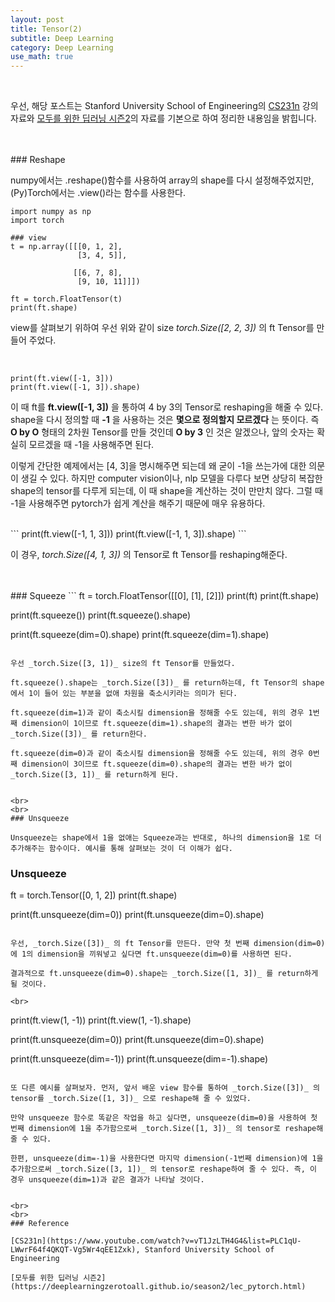 ```yaml
---
layout: post
title: Tensor(2)
subtitle: Deep Learning
category: Deep Learning
use_math: true
---
```


<br>


우선, 해당 포스트는 Stanford University School of Engineering의 [CS231n](https://www.youtube.com/watch?v=_JB0AO7QxSA&list=PLC1qU-LWwrF64f4QKQT-Vg5Wr4qEE1Zxk&index=7) 강의자료와 [모두를 위한 딥러닝 시즌2](https://deeplearningzerotoall.github.io/season2/lec_pytorch.html)의 자료를 기본으로 하여 정리한 내용임을 밝힙니다.

<br>
<br>
### Reshape

numpy에서는 .reshape()함수를 사용하여 array의 shape를 다시 설정해주었지만, (Py)Torch에서는 .view()라는 함수를 사용한다.

```
import numpy as np
import torch

### view
t = np.array([[[0, 1, 2],
               [3, 4, 5]],

              [[6, 7, 8],
               [9, 10, 11]]])

ft = torch.FloatTensor(t)
print(ft.shape)
```

view를 살펴보기 위하여 우선 위와 같이 size _torch.Size([2, 2, 3])_ 의 ft Tensor를 만들어 주었다.

<br>

```
print(ft.view([-1, 3]))
print(ft.view([-1, 3]).shape)
```

이 때 ft를 __ft.view([-1, 3])__ 을 통하여 4 by 3의 Tensor로 reshaping을 해줄 수 있다. shape을 다시 정의할 때 __-1__ 을 사용하는 것은 __몇으로 정의할지 모르겠다__ 는 뜻이다. 즉 __O by O__ 형태의 2차원 Tensor를 만들 것인데 __O by 3__ 인 것은 알겠으나, 앞의 숫자는 확실히 모르겠을 때 -1을 사용해주면 된다.

이렇게 간단한 예제에서는 [4, 3]을 명시해주면 되는데 왜 굳이 -1을 쓰는가에 대한 의문이 생길 수 있다. 하지만 computer vision이나, nlp 모델을 다루다 보면 상당히 복잡한 shape의 tensor를 다루게 되는데, 이 때 shape을 계산하는 것이 만만치 않다. 그럴 때 -1을 사용해주면 pytorch가 쉽게 계산을 해주기 때문에 매우 유용하다.

<br>
```
print(ft.view([-1, 1, 3]))
print(ft.view([-1, 1, 3]).shape)
```

이 경우, _torch.Size([4, 1, 3])_ 의 Tensor로 ft Tensor를 reshaping해준다.


<br>
<br>
### Squeeze
```
ft = torch.FloatTensor([[0], [1], [2]])
print(ft)
print(ft.shape)

print(ft.squeeze())
print(ft.squeeze().shape)

print(ft.squeeze(dim=0).shape)
print(ft.squeeze(dim=1).shape)
```

우선 _torch.Size([3, 1])_ size의 ft Tensor를 만들었다.

ft.squeeze().shape는 _torch.Size([3])_ 를 return하는데, ft Tensor의 shape에서 1이 들어 있는 부분을 없애 차원을 축소시키라는 의미가 된다.

ft.squeeze(dim=1)과 같이 축소시킬 dimension을 정해줄 수도 있는데, 위의 경우 1번째 dimension이 1이므로 ft.squeeze(dim=1).shape의 결과는 변한 바가 없이 _torch.Size([3])_ 를 return한다.

ft.squeeze(dim=0)과 같이 축소시킬 dimension을 정해줄 수도 있는데, 위의 경우 0번째 dimension이 3이므로 ft.squeeze(dim=0).shape의 결과는 변한 바가 없이 _torch.Size([3, 1])_ 를 return하게 된다.


<br>
<br>
### Unsqueeze

Unsqueeze는 shape에서 1을 없애는 Squeeze과는 반대로, 하나의 dimension을 1로 더 추가해주는 함수이다. 예시를 통해 살펴보는 것이 더 이해가 쉽다.

```
### Unsqueeze
ft = torch.Tensor([0, 1, 2])
print(ft.shape)

print(ft.unsqueeze(dim=0))
print(ft.unsqueeze(dim=0).shape)
```

우선, _torch.Size([3])_ 의 ft Tensor를 만든다. 만약 첫 번째 dimension(dim=0)에 1의 dimension을 끼워넣고 싶다면 ft.unsqueeze(dim=0)를 사용하면 된다.

결과적으로 ft.unsqueeze(dim=0).shape는 _torch.Size([1, 3])_ 를 return하게 될 것이다.

<br>

```
print(ft.view(1, -1))
print(ft.view(1, -1).shape)

print(ft.unsqueeze(dim=0))
print(ft.unsqueeze(dim=0).shape)

print(ft.unsqueeze(dim=-1))
print(ft.unsqueeze(dim=-1).shape)
```

또 다른 예시를 살펴보자. 먼저, 앞서 배운 view 함수를 통하여 _torch.Size([3])_ 의 tensor를 _torch.Size([1, 3])_ 으로 reshape해 줄 수 있었다.

만약 unsqueeze 함수로 똑같은 작업을 하고 싶다면, unsqueeze(dim=0)을 사용하여 첫 번째 dimension에 1을 추가함으로써 _torch.Size([1, 3])_ 의 tensor로 reshape해 줄 수 있다.

한편, unsqueeze(dim=-1)을 사용한다면 마지막 dimension(-1번째 dimension)에 1을 추가함으로써 _torch.Size([3, 1])_ 의 tensor로 reshape하여 줄 수 있다. 즉, 이 경우 unsqueeze(dim=1)과 같은 결과가 나타날 것이다.


<br>
<br>
### Reference

[CS231n](https://www.youtube.com/watch?v=vT1JzLTH4G4&list=PLC1qU-LWwrF64f4QKQT-Vg5Wr4qEE1Zxk), Stanford University School of Engineering

[모두를 위한 딥러닝 시즌2](https://deeplearningzerotoall.github.io/season2/lec_pytorch.html)
